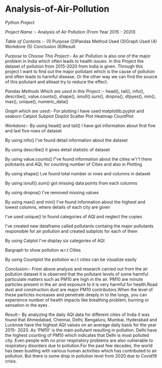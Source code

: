 # Analysis-of-Air-Pollution
*Python Project*

*Project Name* :- Analysis of Air Pollution (From Year 2015 - 2020)

*Table of Contents* :-  (1) Purpose (2)Pandas Method Used (3)Graph Used (4) Workdone (5) Conclusion (6)Result

*Purpose to Choose This Project*:- As air Pollution is also one of the major problem in India which often leads to health issues. In this Project the dataset of pollution from 2015-2020 from India is given. Through this project I want to find out the major pollutant which is the cause of pollution and often leads to harmful disease. Or the other way we can find the source of this pollutant and atleast try to reduce the effect.

*Pandas Methods Which are used in this Project* :- head(), tail(), info(), describe(), value.counts(), shape(), isnull().sum(), dropna(), dtpyes(), min(), max(), unique(), numeric_data()

*Graph which are used*:- For plotting I have used matplotlib.pyplot and seaborn
Catplot
Subplot
Displot
Scatter Plot
Heatmap
CountPlot

*Workdone*:- 
By using head() and tail() I have got information about first five and last five rows of dataset

By using info() I've found detail information about the dataset

By using describe() it gives detail statistic of dataset

By using value.counts() I"ve found information about the cities w'r't there pollutants and AQI, for counting number of Cities and also in Plotting

By using shape() I,ve found total number or rows and columns in dataset

By using isnull().sum() got missing data points from each columns

By using dropna() I've removed missing values

By using max() and min() I've found information about the highest and lowest  columns, where details of each city are given

I've used unique() to found categories of AQI and neglect the copies

I've created new dataframe called pollutants containg the major pollutants responsible for air pollution and created subplots for each of them

By using Catplot I've display six categories of AQI

Bargraph to show pollution w.r.t Cities

By using Countplot the pollution w.r.t cities can be visualize easily


*Conclusion:*-
From above analysis and research carried out from the air pollution dataset it is observed that the pollutant levels of some harmful particulate matters such as PM10 are high in the air. PM10 are minute particles present in the air and exposure to it is very harmful for health.Road dust and construction dust are major PM10 contributors.When the level of these particles increases and penetrate deeply in to the lungs, you can experience number of health impacts like breathing problem, burning or sensation in the eyes .


*Result:*-
By analyzing the daily AQI data for different cities of India it was found that Ahmedabad, Chennai, Delhi, Bengaluru, Mumbai, Hyderabad and Lucknow have the highest AQI values on an average daily basis for the year 2015- 2020. As 'PM10' is the main pollutant resulting in pollution. Delhi have the highest counting of PM10 which indicates that Delhi is most polluted city. Even people with no prior respiratory problems are also vulnerable to respiratory disorders due to pollution.For the past few decades, the world has been bustling with various human activities which has contributed to air pollution. But there is some drop in pollution level from 2020 due to Covid19 crisis.
